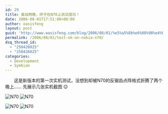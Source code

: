 ```yaml
---
id: 29
title: 奋战两晚，终于在N70上测试成功！
date: 2006-08-01T17:51:00+00:00
author: oasisfeng
layout: post
guid: 'http://www.oasisfeng.com/blog/2006/08/01/%e5%a5%8b%e6%88%98%e4%b8%a4%e6%99%9a%ef%bc%8c%e7%bb%88%e4%ba%8e%e5%9c%a8n70%e4%b8%8a%e6%b5%8b%e8%af%95%e6%88%90%e5%8a%9f%ef%bc%81/'
permalink: /2006/08/01/test-ok-on-nokia-n70/
dsq_thread_id:
  - "250426025"
  - "250426025"
categories:
  - Development
  - Symbian
---
```

　　这是新版本的第一次实机测试，没想到却被N70的反锯齿点阵格式折腾了两个晚上…… 先展示几张实机截图 😉

<img id="image84" alt=N70 src="https://blog.oasisfeng.com/wp-content/uploads/2006/09/n70_1.jpg" />&nbsp;<img id="image85" alt=N70 src="https://blog.oasisfeng.com/wp-content/uploads/2006/09/n70_2.jpg" />

<img id="image86" alt=N70 src="https://blog.oasisfeng.com/wp-content/uploads/2006/09/n70_3.jpg" />&nbsp;<img id="image87" alt=N70 src="https://blog.oasisfeng.com/wp-content/uploads/2006/09/n70_4.jpg" />
